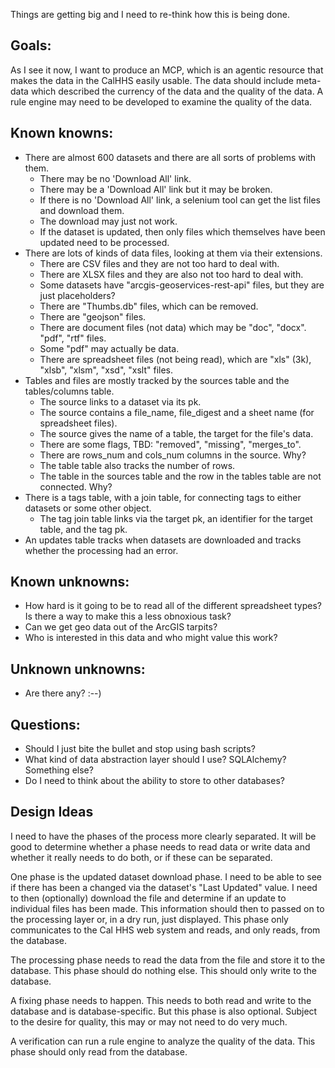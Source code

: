 Things are getting big and I need to re-think how this is being done.

## Goals:
As I see it now, I want to produce an MCP, which is an agentic resource that makes the data in the CalHHS easily usable. The data should include meta-data which described the currency of the data and the quality of the data. A rule engine may need to be developed to examine the quality of the data.

## Known knowns:
- There are almost 600 datasets and there are all sorts of problems with them.
  - There may be no 'Download All' link.
  - There may be a 'Download All' link but it may be broken.
  - If there is no 'Download All' link, a selenium tool can get the list files and download them.
  - The download may just not work.
  - If the dataset is updated, then only files which themselves have been updated need to be processed.
- There are lots of kinds of data files, looking at them via their extensions.
  - There are CSV files and they are not too hard to deal with.
  - There are XLSX files and they are also not too hard to deal with.
  - Some datasets have "arcgis-geoservices-rest-api" files, but they are just placeholders?
  - There are "Thumbs.db" files, which can be removed.
  - There are "geojson" files.
  - There are document files (not data) which may be "doc", "docx". "pdf", "rtf" files.
  - Some "pdf" may actually be data.
  - There are spreadsheet files (not being read), which are "xls" (3k), "xlsb", "xlsm", "xsd", "xslt" files.
- Tables and files are mostly tracked by the sources table and the tables/columns table.
  - The source links to a dataset via its pk.
  - The source contains a file_name, file_digest and a sheet name (for spreadsheet files).
  - The source gives the name of a table, the target for the file's data.
  - There are some flags, TBD: "removed", "missing", "merges_to".
  - There are rows_num and cols_num columns in the source. Why?
  - The table table also tracks the number of rows.
  - The table in the sources table and the row in the tables table are not connected. Why?
- There is a tags table, with a join table, for connecting tags to either datasets or some other object.
  - The tag join table links via the target pk, an identifier for the target table, and the tag pk.
- An updates table tracks when datasets are downloaded and tracks whether the processing had an error.

## Known unknowns:
- How hard is it going to be to read all of the different spreadsheet types? Is there a way to make this a less obnoxious task?
- Can we get geo data out of the ArcGIS tarpits?
- Who is interested in this data and who might value this work?

## Unknown unknowns:
- Are there any? :--)

## Questions:
- Should I just bite the bullet and stop using bash scripts?
- What kind of data abstraction layer should I use? SQLAlchemy? Something else?
- Do I need to think about the ability to store to other databases?

## Design Ideas
I need to have the phases of the process more clearly separated. It will be good to determine whether a phase needs to read data or write data and whether it really needs to do both, or if these can be separated.

One phase is the updated dataset download phase. I need to be able to see if there has been a changed via the dataset's "Last Updated" value. I need to then (optionally) download the file and determine if an update to individual files has been made. This information should then to passed on to the processing layer or, in a dry run, just displayed. This phase only communicates to the Cal HHS web system and reads, and only reads, from the database.

The processing phase needs to read the data from the file and store it to the database. This phase should do nothing else. This should only write to the database.

A fixing phase needs to happen. This needs to both read and write to the database and is database-specific. But this phase is also optional. Subject to the desire for quality, this may or may not need to do very much.

A verification can run a rule engine to analyze the quality of the data. This phase should only read from the database.
